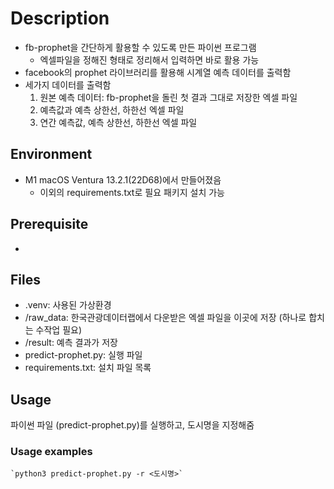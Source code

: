 # Description
- fb-prophet을 간단하게 활용할 수 있도록 만든 파이썬 프로그램
    - 엑셀파일을 정해진 형태로 정리해서 입력하면 바로 활용 가능
- facebook의 prophet 라이브러리를 활용해 시계열 예측 데이터를 출력함
- 세가지 데이터를 출력함
    1. 원본 예측 데이터: fb-prophet을 돌린 첫 결과 그대로 저장한 엑셀 파일
    2. 예측값과 예측 상한선, 하한선 엑셀 파일
    3. 연간 예측값, 예측 상한선, 하한선 엑셀 파일
## Environment
- M1 macOS Ventura 13.2.1(22D68)에서 만들어졌음
    -  이외의 requirements.txt로 필요 패키지 설치 가능
## Prerequisite
- 
## Files
- .venv: 사용된 가상환경
- /raw_data: 한국관광데이터랩에서 다운받은 엑셀 파일을 이곳에 저장 (하나로 합치는 수작업 필요)
- /result: 예측 결과가 저장
- predict-prophet.py: 실행 파일
- requirements.txt: 설치 파일 목록
## Usage
파이썬 파일 (predict-prophet.py)를 실행하고, 도시명을 지정해줌
### Usage examples
    `python3 predict-prophet.py -r <도시명>`